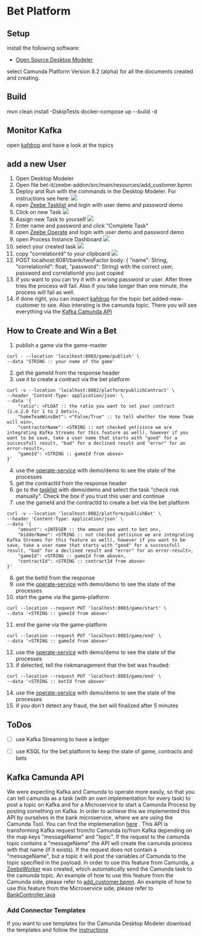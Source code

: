 # Bet Platform

## Setup
install the following software:
- [Open Source Desktop Modeler](https://camunda.com/de/download/modeler/)

select Camunda Platform Version 8.2 (alpha) for all the documents created and creating.

## Build
mvn clean install -DskipTests
docker-compose up --build -d

## Monitor Kafka
open [kafdrop](http://localhost:9000) and have a look at the topics

## add a new User
1. Open Desktop Modeler
2. Open file bet-it/zeebe-addon/src/main/resources/add_customer.bpmn
3. Deploy and Run with the commands in the Desktop Modeler. For instructions see here: ![](documentation/images/Deploy_And_Run_Camunda.png)
4. open [Zeebe Tasklist](http://localhost:8181) and login with user demo and password demo
5. Click on new Task ![](documentation/images/Tasklist_Start_Task.png)
6. Assign new Task to yourself ![](documentation/images/Tasklist_Assign_Task.png) 
7. Enter name and password and click "Complete Task"
8. open [Zeebe Operate](http://localhost:8180) and login with user demo and password demo
9. open Process Instance Dashboard ![](documentation/images/Operate_Look_at_Task.png)
10. select your created task ![](documentation/images/Operate_Select_Task.png)
11. copy "correlationId" to your clipboard ![](documentation/images/Operate_Get_CorrelationID.png)
12. POST localhost:8081/bank/twoFactor body: { "name": String, "correlationId": float, "password": String} with the correct user, password and correlationId you just copied
13. if you want to you can try it with a wrong password or user. After three tries the process will fail. Also if you take longer than one minute, the process will fail as well.
14. if done right, you can inspect [kafdrop](http://localhost:9000) for the topic bet.added-new-customer to see. Also intersting is the camunda topic. There you will see everything via the [Kafka Camunda API](#kafka-camunda-api)


## How to Create and Win a Bet
1. publish a game via the game-master 
```shell
curl - --location 'localhost:8083/game/publish' \
--data 'STRING :: your name of the game'
```
2. get the gameId from the response header
3. use it to create a contract via the bet platform
```shell
curl -v --location 'localhost:8082/platform/publishContract' \
--header 'Content-Type: application/json' \
--data '{
    "ratio": <FLOAT :: the ratio you want to set your contract (i.e.2.0 for 1 to 2 bets)>,
    "homeTeamWinsBet": <"False/True" :: to tell whether the Home Team will win>,
    "contractorName": <STRING :: not checked yet(since we are integrating Kafka Streams for this feature as well), however if you want to be save, take a user name that starts with "good" for a successfull result, "bad" for a declined result and "error" for an error-result>, 
    "gameId": <STRING :: gameId from above>
}'
```
4. use the [operate-service](http://localhost:8180) with demo/demo to see the state of the processes
5. get the contractId from the response header
6. go to the [tasklist](http://localhost:8181) with demo/demo and select the task "check risk manually". Check the box if you trust this user and continue
7. use the gameId and the contractId to create a bet via the bet platform
```shell
curl -v --location 'localhost:8082/platform/publishBet' \
--header 'Content-Type: application/json' \
--data '{
    "amount": <INTEGER :: the amount you want to bet on>,
    "bidderName": <STRING :: not checked yet(since we are integrating Kafka Streams for this feature as well), however if you want to be save, take a user name that starts with "good" for a successfull result, "bad" for a declined result and "error" for an error-result>, 
    "gameId": <STRING :: gameId from above>,
    "contractId": <STRING :: contractId from above>
}'
```
8. get the betId from the response
10. use the [operate-service](http://localhost:8180) with demo/demo to see the state of the processes
11. start the game via the game-platform
```shell
curl --location --request PUT 'localhost:8083/game/start' \
--data '<STRING :: gameId from above>'
```
11. end the game via the game-platform
```shell
curl --location --request PUT 'localhost:8083/game/end' \
--data '<STRING :: gameId from above>'
```
12. use the [operate-service](http://localhost:8180) with demo/demo to see the state of the processes
13. if detected, tell the riskmanagement that the bet was frauded:
```shell
curl --location --request PUT 'localhost:8083/game/end' \
--data '<STRING :: betId from above>'
```
14. use the [operate-service](http://localhost:8180) with demo/demo to see the state of the processes
15. if you don't detect any fraud, the bet will finalized after 5 minutes


## ToDos
- [ ] use Kafka Streaming to have a ledger
- [ ] use KSQL for the bet platform to keep the state of game, contracts and bets



## Kafka Camunda API
We were expecting Kafka and Camunda to operate more easily, so that you can tell camunda as a task (with an own implementation for every task) to post a topic on Kafka and for a Microservice to start a Camunda Process by posting something on Kafka.
In order to achieve this we implemented this API by ourselves in the bank microservice, where we are using the Camunda Tool. 
You can find the implemenation [here](zeebe-addon/src/main/java/ch/unisg) .
This API is transforming Kafka request from/to Camunda to/from Kafka depending on the map keys "messageName" and "topic". 
If the request to the camunda topic contains a "messageName" the API will create the camunda process with that name (if it exists). 
If the request does not contain a "messageName", but a topic it will post the variables of Camunda to the topic specified in the payload.
In order to use this feature from Camunda, a [ZeebeWorker](zeebe-addon/src/main/java/ch/unisg/ics/edpo/zeebe/ZeebeListener.java) was created, which automatically send the Camunda task to the camunda topic.
An example of how to use this feature from the Camunda side, please refer to [add_customer.bpmn](bank/src/main/resources/add_customer.bpmn).
An example of how to use this feature from the Microservice side, please refer to [BankController.java](bank/src/main/java/ch/unisg/controller/BankController.java)

### Add Connector Templates
If you want to use templates for the Camunda Desktop Modeler download the templates and follow the [instructions](https://docs.camunda.io/docs/self-managed/connectors-deployment/install-and-start/)

